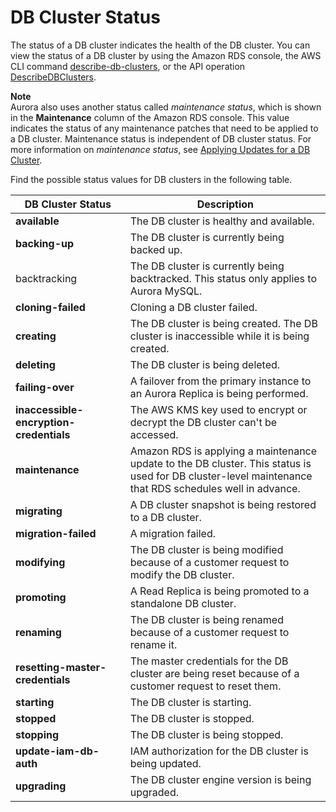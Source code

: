 # DB Cluster Status<a name="Aurora.Status"></a>

The status of a DB cluster indicates the health of the DB cluster\. You can view the status of a DB cluster by using the Amazon RDS console, the AWS CLI command [describe\-db\-clusters](https://docs.aws.amazon.com/cli/latest/reference/rds/describe-db-clusters.html), or the API operation [DescribeDBClusters](https://docs.aws.amazon.com/AmazonRDS/latest/APIReference/API_DescribeDBClusters.html)\. 

**Note**  
Aurora also uses another status called *maintenance status*, which is shown in the **Maintenance** column of the Amazon RDS console\. This value indicates the status of any maintenance patches that need to be applied to a DB cluster\. Maintenance status is independent of DB cluster status\. For more information on *maintenance status*, see [Applying Updates for a DB Cluster](USER_UpgradeDBInstance.Maintenance.md#USER_UpgradeDBInstance.OSUpgrades)\. 

Find the possible status values for DB clusters in the following table\.


| DB Cluster Status | Description | 
| --- | --- | 
|  **available**  |  The DB cluster is healthy and available\.  | 
|  **backing\-up**  |  The DB cluster is currently being backed up\.  | 
| backtracking |  The DB cluster is currently being backtracked\. This status only applies to Aurora MySQL\.  | 
|  **cloning\-failed**  |  Cloning a DB cluster failed\.   | 
|  **creating**  |  The DB cluster is being created\. The DB cluster is inaccessible while it is being created\.   | 
|  **deleting**  |  The DB cluster is being deleted\.  | 
|  **failing\-over**  |  A failover from the primary instance to an Aurora Replica is being performed\.  | 
|  **inaccessible\-encryption\-credentials**  |  The AWS KMS key used to encrypt or decrypt the DB cluster can't be accessed\.   | 
|  **maintenance**  |  Amazon RDS is applying a maintenance update to the DB cluster\. This status is used for DB cluster\-level maintenance that RDS schedules well in advance\.   | 
|  **migrating**  |  A DB cluster snapshot is being restored to a DB cluster\.   | 
|  **migration\-failed**  |  A migration failed\.   | 
|  **modifying**  |  The DB cluster is being modified because of a customer request to modify the DB cluster\.   | 
|  **promoting**  |  A Read Replica is being promoted to a standalone DB cluster\.   | 
|  **renaming**  |  The DB cluster is being renamed because of a customer request to rename it\.   | 
|  **resetting\-master\-credentials**  |  The master credentials for the DB cluster are being reset because of a customer request to reset them\.  | 
|  **starting**  |  The DB cluster is starting\.  | 
|  **stopped**  |  The DB cluster is stopped\.  | 
|  **stopping**  |  The DB cluster is being stopped\.  | 
|  **update\-iam\-db\-auth**  |  IAM authorization for the DB cluster is being updated\.   | 
|  **upgrading**  |  The DB cluster engine version is being upgraded\.  | 